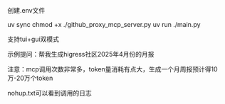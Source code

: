 创建.env文件

uv sync
chmod +x ./github_proxy_mcp_server.py
uv run ./main.py

支持tui+gui双模式

示例提问：帮我生成higress社区2025年4月份的月报

注意：mcp调用次数非常多，token量消耗有点大，生成一个月周报预计得10万-20万个token

nohup.txt可以看到调用的日志